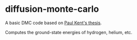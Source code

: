 # diffusion-monte-carlo
A basic DMC code based on [Paul Kent's thesis](http://web.ornl.gov/~pk7/thesis/pkthnode21.html#SECTION00846000000000000000).

Computes the ground-state energies of hydrogen, helium, etc.

